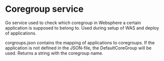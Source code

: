Coregroup service
=================

Go service used to check which coregroup in Websphere a certain application is supposed to belong to. Used during setup of WAS and deploy of applications.

corgroups.json contains the mapping of applications to coregroups. If the application is not defined in the JSON-file, the DefaultCoreGroup will be used. Returns a string with the coregroup name.
